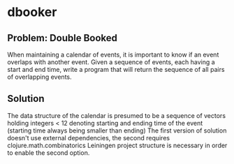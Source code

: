 # dbooker

## Problem: Double Booked

When maintaining a calendar of events, it is important to know if an event overlaps with another event.
Given a sequence of events, each having a start and end time, write a program that will return the sequence of all pairs of overlapping events.

## Solution

The data structure of the calendar is presumed to be a sequence of vectors holding integers < 12
denoting starting and ending time of the event (starting time always being smaller than ending)
The first version of solution doesn't use external dependencies, the second requires clojure.math.combinatorics
Leiningen project structure is necessary in order to enable the second option.
